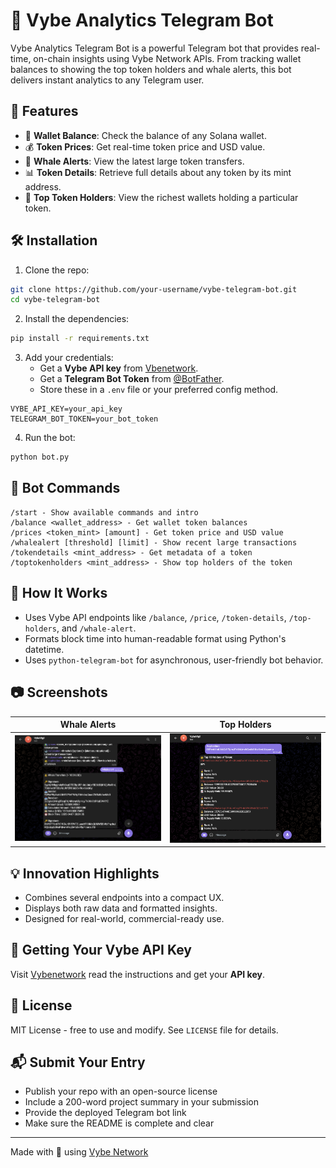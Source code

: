 
# 🚀 Vybe Analytics Telegram Bot

Vybe Analytics Telegram Bot is a powerful Telegram bot that provides real-time, on-chain insights using Vybe Network APIs. From tracking wallet balances to showing the top token holders and whale alerts, this bot delivers instant analytics to any Telegram user.

## 📌 Features

- 💼 **Wallet Balance**: Check the balance of any Solana wallet.
- 💰 **Token Prices**: Get real-time token price and USD value.
- 🐳 **Whale Alerts**: View the latest large token transfers.
- 📊 **Token Details**: Retrieve full details about any token by its mint address.
- 👑 **Top Token Holders**: View the richest wallets holding a particular token.
<!-- - 🖼️ Token logos and owner logos included for visual context. -->

## 🛠️ Installation

1. Clone the repo:

```bash
git clone https://github.com/your-username/vybe-telegram-bot.git
cd vybe-telegram-bot
```

2. Install the dependencies:

```bash
pip install -r requirements.txt
```

3. Add your credentials:
   - Get a **Vybe API key** from [Vbenetwork](https://docs.vybenetwork.com/docs/getting-started).
   - Get a **Telegram Bot Token** from [@BotFather](https://t.me/BotFather).
   - Store these in a `.env` file or your preferred config method.

```
VYBE_API_KEY=your_api_key
TELEGRAM_BOT_TOKEN=your_bot_token
```

4. Run the bot:

```bash
python bot.py
```

## 🤖 Bot Commands

```
/start - Show available commands and intro
/balance <wallet_address> - Get wallet token balances
/prices <token_mint> [amount] - Get token price and USD value
/whalealert [threshold] [limit] - Show recent large transactions
/tokendetails <mint_address> - Get metadata of a token
/toptokenholders <mint_address> - Show top holders of the token
```

## 🧠 How It Works

- Uses Vybe API endpoints like `/balance`, `/price`, `/token-details`, `/top-holders`, and `/whale-alert`.
- Formats block time into human-readable format using Python's datetime.
- Uses `python-telegram-bot` for asynchronous, user-friendly bot behavior.
<!-- - Token logos and owner logos are embedded via direct URL (Telegram supports image previews). -->

## 📷 Screenshots

| Whale Alerts | Top Holders |
|--------------|-------------|
| ![Whale](imagesforreadme\whales.png) | ![TopHolders](imagesforreadme\topholders.png) |

## 💡 Innovation Highlights

- Combines several endpoints into a compact UX.
- Displays both raw data and formatted insights.
- Designed for real-world, commercial-ready use.

## 🏁 Getting Your Vybe API Key

Visit [Vybenetwork](https://docs.vybenetwork.com/docs/getting-started) read the instructions and get your **API key**.

## 📜 License

MIT License - free to use and modify. See `LICENSE` file for details.

## 📬 Submit Your Entry

- Publish your repo with an open-source license
- Include a 200-word project summary in your submission
- Provide the deployed Telegram bot link
- Make sure the README is complete and clear

---

Made with 💙 using [Vybe Network](https://vybenetwork.xyz)
